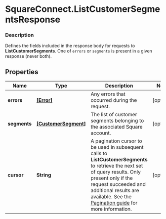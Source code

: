 # SquareConnect.ListCustomerSegmentsResponse

### Description

Defines the fields included in the response body for requests to __ListCustomerSegments__.  One of `errors` or `segments` is present in a given response (never both).

## Properties
Name | Type | Description | Notes
------------ | ------------- | ------------- | -------------
**errors** | [**[Error]**](Error.md) | Any errors that occurred during the request. | [optional] 
**segments** | [**[CustomerSegment]**](CustomerSegment.md) | The list of customer segments belonging to the associated Square account. | [optional] 
**cursor** | **String** | A pagination cursor to be used in subsequent calls to __ListCustomerSegments__ to retrieve the next set of query results. Only present only if the request succeeded and additional results are available.  See the [Pagination guide](https://developer.squareup.com/docs/docs/working-with-apis/pagination) for more information. | [optional] 


